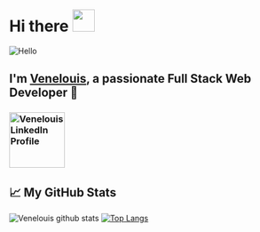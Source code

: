 
# Hi there <img src="https://media.giphy.com/media/hvRJCLFzcasrR4ia7z/giphy.gif" width="40px"> 
![Hello](https://media.giphy.com/media/MC6eSuC3yypCU/giphy.gif) 
## I'm [Venelouis](https://www.facebook.com/venelouistyagosantospalhano), a passionate Full Stack Web Developer 🚀
### <a href="https://www.linkedin.com/in/venelouis/" target="_blank"><img src="https://content.linkedin.com/content/dam/me/business/en-us/amp/brand-site/v2/bg/Chinese-LI-Logo.svg.original.svg" alt="Venelouis LinkedIn Profile" width="100" ></a>

## &#x1f4c8; My GitHub Stats
 
![Venelouis github stats](https://github-readme-stats.vercel.app/api?username=venelouis&show_icons=true&theme=radical&count_private=true)
[![Top Langs](https://github-readme-stats.vercel.app/api/top-langs/?username=venelouis&layout=compact&theme=tokyonight)](https://github.com/venelouis)


